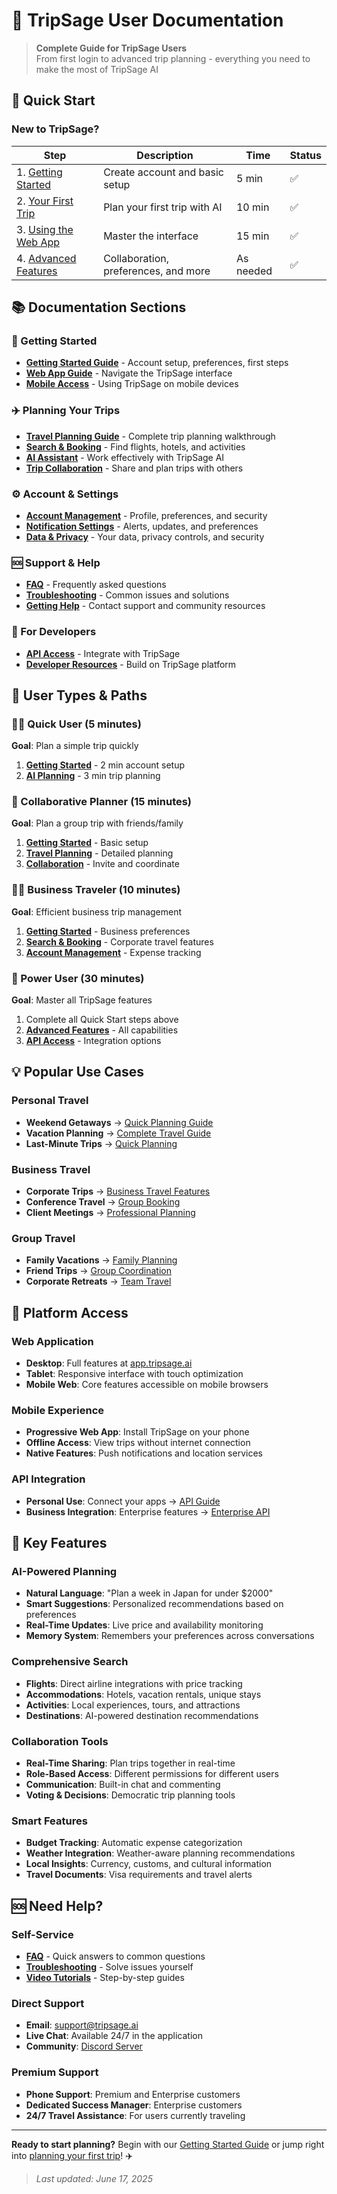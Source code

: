 # 👥 TripSage User Documentation

> **Complete Guide for TripSage Users**  
> From first login to advanced trip planning - everything you need to make the most of TripSage AI

## 🚀 Quick Start

### New to TripSage?

| Step | Description | Time | Status |
|------|-------------|------|--------|
| 1. [Getting Started](getting-started.md) | Create account and basic setup | 5 min | ✅ |
| 2. [Your First Trip](travel-planning-guide.md) | Plan your first trip with AI | 10 min | ✅ |
| 3. [Using the Web App](web-app-guide.md) | Master the interface | 15 min | ✅ |
| 4. [Advanced Features](advanced-features.md) | Collaboration, preferences, and more | As needed | ✅ |

## 📚 Documentation Sections

### 🌟 Getting Started

- **[Getting Started Guide](getting-started.md)** - Account setup, preferences, first steps
- **[Web App Guide](web-app-guide.md)** - Navigate the TripSage interface
- **[Mobile Access](mobile-guide.md)** - Using TripSage on mobile devices

### ✈️ Planning Your Trips

- **[Travel Planning Guide](travel-planning-guide.md)** - Complete trip planning walkthrough
- **[Search & Booking](search-booking.md)** - Find flights, hotels, and activities
- **[AI Assistant](ai-assistant-guide.md)** - Work effectively with TripSage AI
- **[Trip Collaboration](collaboration.md)** - Share and plan trips with others

### ⚙️ Account & Settings

- **[Account Management](account-management.md)** - Profile, preferences, and security
- **[Notification Settings](notifications.md)** - Alerts, updates, and preferences
- **[Data & Privacy](privacy-security.md)** - Your data, privacy controls, and security

### 🆘 Support & Help

- **[FAQ](faq.md)** - Frequently asked questions
- **[Troubleshooting](troubleshooting.md)** - Common issues and solutions
- **[Getting Help](support.md)** - Contact support and community resources

### 🔗 For Developers

- **[API Access](../api/getting-started.md)** - Integrate with TripSage
- **[Developer Resources](../developers/README.md)** - Build on TripSage platform

## 🎯 User Types & Paths

### 🏃‍♂️ Quick User (5 minutes)

**Goal**: Plan a simple trip quickly

1. **[Getting Started](getting-started.md#quick-setup)** - 2 min account setup
2. **[AI Planning](ai-assistant-guide.md#quick-planning)** - 3 min trip planning

### 👥 Collaborative Planner (15 minutes)

**Goal**: Plan a group trip with friends/family

1. **[Getting Started](getting-started.md)** - Basic setup
2. **[Travel Planning](travel-planning-guide.md)** - Detailed planning
3. **[Collaboration](collaboration.md)** - Invite and coordinate

### 🧑‍💼 Business Traveler (10 minutes)

**Goal**: Efficient business trip management

1. **[Getting Started](getting-started.md#business-setup)** - Business preferences
2. **[Search & Booking](search-booking.md#business-travel)** - Corporate travel features
3. **[Account Management](account-management.md#expense-tracking)** - Expense tracking

### 🔧 Power User (30 minutes)

**Goal**: Master all TripSage features

1. Complete all Quick Start steps above
2. **[Advanced Features](advanced-features.md)** - All capabilities
3. **[API Access](../api/getting-started.md)** - Integration options

## 💡 Popular Use Cases

### Personal Travel

- **Weekend Getaways** → [Quick Planning Guide](travel-planning-guide.md#weekend-trips)
- **Vacation Planning** → [Complete Travel Guide](travel-planning-guide.md)
- **Last-Minute Trips** → [Quick Planning](ai-assistant-guide.md#last-minute)

### Business Travel

- **Corporate Trips** → [Business Travel Features](search-booking.md#business-travel)
- **Conference Travel** → [Group Booking](collaboration.md#group-events)
- **Client Meetings** → [Professional Planning](travel-planning-guide.md#business-trips)

### Group Travel

- **Family Vacations** → [Family Planning](collaboration.md#family-trips)
- **Friend Trips** → [Group Coordination](collaboration.md#friend-groups)
- **Corporate Retreats** → [Team Travel](collaboration.md#corporate-groups)

## 📱 Platform Access

### Web Application

- **Desktop**: Full features at [app.tripsage.ai](https://app.tripsage.ai)
- **Tablet**: Responsive interface with touch optimization
- **Mobile Web**: Core features accessible on mobile browsers

### Mobile Experience

- **Progressive Web App**: Install TripSage on your phone
- **Offline Access**: View trips without internet connection
- **Native Features**: Push notifications and location services

### API Integration

- **Personal Use**: Connect your apps → [API Guide](../api/personal-use.md)
- **Business Integration**: Enterprise features → [Enterprise API](../api/enterprise.md)

## 🌟 Key Features

### AI-Powered Planning

- **Natural Language**: "Plan a week in Japan for under $2000"
- **Smart Suggestions**: Personalized recommendations based on preferences
- **Real-Time Updates**: Live price and availability monitoring
- **Memory System**: Remembers your preferences across conversations

### Comprehensive Search

- **Flights**: Direct airline integrations with price tracking
- **Accommodations**: Hotels, vacation rentals, unique stays
- **Activities**: Local experiences, tours, and attractions
- **Destinations**: AI-powered destination recommendations

### Collaboration Tools

- **Real-Time Sharing**: Plan trips together in real-time
- **Role-Based Access**: Different permissions for different users
- **Communication**: Built-in chat and commenting
- **Voting & Decisions**: Democratic trip planning tools

### Smart Features

- **Budget Tracking**: Automatic expense categorization
- **Weather Integration**: Weather-aware planning recommendations
- **Local Insights**: Currency, customs, and cultural information
- **Travel Documents**: Visa requirements and travel alerts

## 🆘 Need Help?

### Self-Service

- **[FAQ](faq.md)** - Quick answers to common questions
- **[Troubleshooting](troubleshooting.md)** - Solve issues yourself
- **[Video Tutorials](https://youtube.com/@tripsage)** - Step-by-step guides

### Direct Support

- **Email**: [support@tripsage.ai](mailto:support@tripsage.ai)
- **Live Chat**: Available 24/7 in the application
- **Community**: [Discord Server](https://discord.gg/tripsage)

### Premium Support

- **Phone Support**: Premium and Enterprise customers
- **Dedicated Success Manager**: Enterprise customers
- **24/7 Travel Assistance**: For users currently traveling

---

**Ready to start planning?** Begin with our [Getting Started Guide](getting-started.md) or jump right into [planning your first trip](travel-planning-guide.md)! ✈️

> *Last updated: June 17, 2025*
